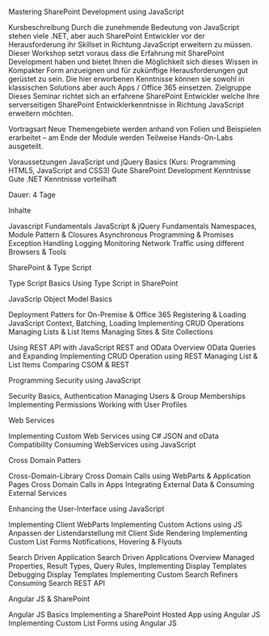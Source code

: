 Mastering SharePoint Development using JavaScript 
 
Kursbeschreibung 
Durch die zunehmende Bedeutung von JavaScript stehen viele .NET, aber auch SharePoint Entwickler vor der Herausforderung ihr Skillset in Richtung JavaScript erweitern zu müssen. Dieser Workshop setzt voraus dass die Erfahrung mit SharePoint Development haben und bietet Ihnen die Möglichkeit sich dieses Wissen in Kompakter Form anzueignen und für zukünftige Herausforderungen gut gerüstet zu sein. 
Die hier erworbenen Kenntnisse können sie sowohl in klassischen Solutions aber auch Apps / Office 365 einsetzen. 
Zielgruppe 
Dieses Seminar richtet sich an erfahrene SharePoint Entwickler welche Ihre serverseitigen SharePoint Entwicklerkenntnisse in Richtung JavaScript erweitern möchten.  
 
Vortragsart 
Neue Themengebiete werden anhand von Folien und Beispielen erarbeitet – am Ende der Module werden Teilweise Hands-On-Labs ausgeteilt. 
 
Voraussetzungen 
JavaScript und jQuery Basics (Kurs: Programming HTML5, JavaScript and CSS3) 
Gute SharePoint Development Kenntnisse  
Gute .NET Kenntnisse vorteilhaft 
 
Dauer: 4 Tage 
 
Inhalte 
 
Javascript Fundamentals 
JavaScript & jQuery Fundamentals 
Namespaces, Module Pattern & Closures 
Asynchronous Programming & Promises 
Exception Handling 
Logging 
Monitoring Network Traffic using different Browsers & Tools 
 
 
SharePoint & Type Script 
 
Type Script Basics 
Using Type Script in SharePoint 
 
JavaScrip Object Model Basics 
 
Deployment Patters for On-Premise & Office 365 
Registering & Loading JavaScript 
Context, Batching, Loading 
Implementing CRUD Operations 
Managing Lists & List Items 
Managing Sites & Site Collections 
 
Using REST API with JavaScript 
REST and OData Overview 
OData Queries and Expanding 
Implementing CRUD Operation using REST 
Managing List & List Items 
Comparing CSOM & REST 
 
Programming Security using JavaScript 
 
Security Basics, Authentication 
Managing Users & Group Memberships 
Implementing Permissions 
Working with User Profiles 
 
Web Services  
 
Implementing Custom Web Services using C# 
JSON and oData Compatibility 
Consuming WebServices using JavaScript 
 
Cross Domain Patters  
 
Cross-Domain-Library 
Cross Domain Calls using WebParts & Application Pages 
Cross Domain Calls in Apps 
Integrating External Data & Consuming External Services 
 
Enhancing the User-Interface using JavaScript 
 
Implementing Client WebParts 
Implementing Custom Actions using JS 
Anpassen der Listendarstellung mit Client Side Rendering 
Implementing Custom List Forms 
Notifications, Hovering & Flyouts  
 
Search Driven Application 
Search Driven Applications Overview 
Managed Properties, Result Types, Query Rules, 
Implementing Display Templates 
Debugging Display Templates 
Implementing Custom Search Refiners 
Consuming Search REST API 
 
 
 
Angular JS & SharePoint 
 
Angular JS Basics 
Implementing a SharePoint Hosted App using Angular JS 
Implementing Custom List Forms using Angular JS 
 
